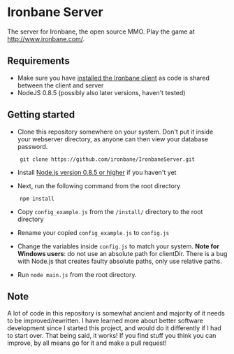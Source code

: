 Ironbane Server
==============

The server for Ironbane, the open source MMO. 
Play the game at <http://www.ironbane.com/>.

## Requirements

* Make sure you have [installed the Ironbane client](https://github.com/ironbane/IronbaneClient) as code is shared between the client and server
* NodeJS 0.8.5 (possibly also later versions, haven't tested)

## Getting started

* Clone this repository somewhere on your system. Don't put it inside your webserver directory, as anyone can then view your database password.

```
    git clone https://github.com/ironbane/IronbaneServer.git
```

* Install [Node.js version 0.8.5 or higher](http://nodejs.org/download/) if you haven't yet

* Next, run the following command from the root directory
 
```
    npm install
```

* Copy ```config_example.js``` from the ```/install/``` directory to the root directory

* Rename your copied ```config_example.js``` to ```config.js```

* Change the variables inside ```config.js``` to match your system.
   **Note for Windows users**: do not use an absolute path for clientDir. There is a bug with Node.js that creates faulty absolute paths, only use relative paths.

* Run ```node main.js``` from the root directory.   

## Note

A lot of code in this repository is somewhat ancient and majority of it needs to be improved/rewritten.
I have learned more about better software development since I started this project, and would do it differently if I had to start over.
That being said, it works! If you find stuff you think you can improve, by all means go for it and make a pull request!
